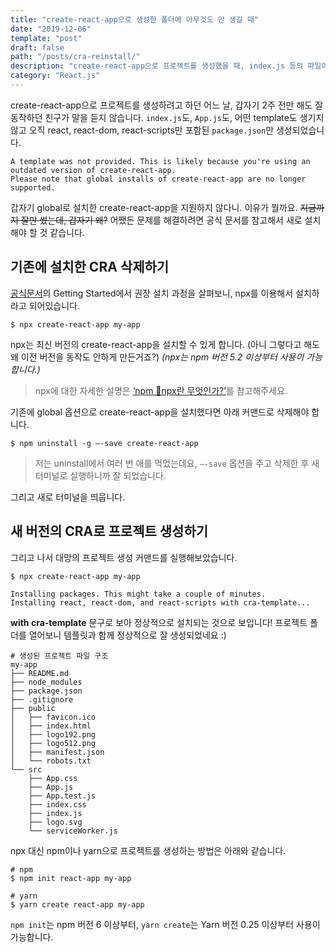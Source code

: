 ```yaml
---
title: "create-react-app으로 생성한 폴더에 아무것도 안 생길 때"
date: "2019-12-06"
template: "post"
draft: false
path: "/posts/cra-reinstall/"
description: "create-react-app으로 프로젝트를 생성했을 때, index.js 등의 파일이 생성되지 않는 문제의 해결방법입니다."
category: "React.js"
---
```


create-react-app으로 프로젝트를 생성하려고 하던 어느 날, 갑자기 2주 전만 해도 잘 동작하던 친구가 말을 듣지 않습니다. `index.js`도, `App.js`도, 어떤 template도 생기지 않고 오직 react, react-dom, react-scripts만 포함된 `package.json`만 생성되었습니다.

```
A template was not provided. This is likely because you're using an outdated version of create-react-app.
Please note that global installs of create-react-app are no longer supported.
```

갑자기 global로 설치한 create-react-app을 지원하지 않다니. 이유가 뭘까요. ~~지금까지 잘만 썼는데, 갑자기 왜?~~ 어쨌든 문제를 해결하려면 공식 문서를 참고해서 새로 설치해야 할 것 같습니다.

## 기존에 설치한 CRA 삭제하기

[공식문서](https://create-react-app.dev/docs/getting-started)의 Getting Started에서 권장 설치 과정을 살펴보니, npx를 이용해서 설치하라고 되어있습니다.

```
$ npx create-react-app my-app
```

npx는 최신 버전의 create-react-app을 설치할 수 있게 합니다. (아니 그렇다고 해도 왜 이전 버전을 동작도 안하게 만든거죠?) _(npx는 npm 버전 5.2 이상부터 사용이 가능합니다.)_

> npx에 대한 자세한 설명은 [‘npm 🤔npx란 무엇인가?’](https://geonlee.tistory.com/32)를 참고해주세요.

기존에 global 옵션으로 create-react-app을 설치했다면 아래 커맨드로 삭제해야 합니다.

```
$ npm uninstall -g —-save create-react-app
```

> 저는 uninstall에서 여러 번 애를 먹었는데요, `—-save` 옵션을 주고 삭제한 후 새 터미널로 실행하니까 잘 되었습니다.

그리고 새로 터미널을 띄웁니다.

## 새 버전의 CRA로 프로젝트 생성하기

그리고 나서 대망의 프로젝트 생성 커맨드를 실행해보았습니다.

```
$ npx create-react-app my-app

Installing packages. This might take a couple of minutes.
Installing react, react-dom, and react-scripts with cra-template...
```

**with cra-template** 문구로 보아 정상적으로 설치되는 것으로 보입니다! 프로젝트 폴더를 열어보니 템플릿과 함께 정상적으로 잘 생성되었네요 :)

```
# 생성된 프로젝트 파일 구조
my-app
├── README.md
├── node_modules
├── package.json
├── .gitignore
├── public
│   ├── favicon.ico
│   ├── index.html
│   ├── logo192.png
│   ├── logo512.png
│   ├── manifest.json
│   └── robots.txt
└── src
    ├── App.css
    ├── App.js
    ├── App.test.js
    ├── index.css
    ├── index.js
    ├── logo.svg
    └── serviceWorker.js
```

npx 대신 npm이나 yarn으로 프로젝트를 생성하는 방법은 아래와 같습니다.

```
# npm
$ npm init react-app my-app

# yarn
$ yarn create react-app my-app
```

`npm init`는 npm 버전 6 이상부터, `yarn create`는 Yarn 버전 0.25 이상부터 사용이 가능합니다.
